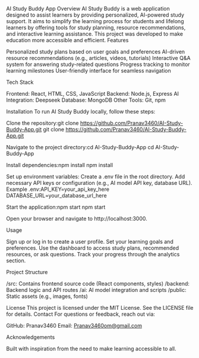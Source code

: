 AI Study Buddy App
Overview
AI Study Buddy is a web application designed to assist learners by providing personalized, AI-powered study support. It aims to simplify the learning process for students and lifelong learners by offering tools for study planning, resource recommendations, and interactive learning assistance. This project was developed to make education more accessible and efficient.
Features

Personalized study plans based on user goals and preferences
AI-driven resource recommendations (e.g., articles, videos, tutorials)
Interactive Q&A system for answering study-related questions
Progress tracking to monitor learning milestones
User-friendly interface for seamless navigation

Tech Stack

Frontend: React, HTML, CSS, JavaScript
Backend: Node.js, Express
AI Integration: Deepseek
Database: MongoDB
Other Tools: Git, npm

Installation
To run AI Study Buddy locally, follow these steps:

Clone the repository:git clone https://github.com/Pranav3460/AI-Study-Buddy-App.git
git clone https://github.com/Pranav3460/AI-Study-Buddy-App.git

Navigate to the project directory:cd AI-Study-Buddy-App
cd AI-Study-Buddy-App

Install dependencies:npm install
npm install

Set up environment variables:
Create a .env file in the root directory.
Add necessary API keys or configuration (e.g., AI model API key, database URL).
Example .env:API_KEY=your_api_key_here
DATABASE_URL=your_database_url_here


Start the application:npm start
npm start

Open your browser and navigate to http://localhost:3000.

Usage

Sign up or log in to create a user profile.
Set your learning goals and preferences.
Use the dashboard to access study plans, recommended resources, or ask questions.
Track your progress through the analytics section.

Project Structure

/src: Contains frontend source code (React components, styles)
/backend: Backend logic and API routes
/ai: AI model integration and scripts
/public: Static assets (e.g., images, fonts)

License
This project is licensed under the MIT License. See the LICENSE file for details.
Contact
For questions or feedback, reach out via:

GitHub: Pranav3460
Email: Pranav3460om@gmail.com

Acknowledgements

Built with inspiration from the need to make learning accessible to all.
